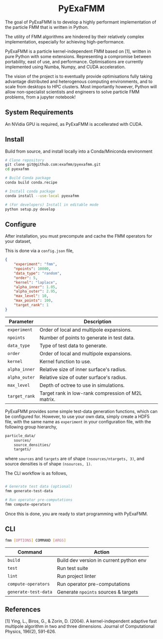 <h1 align='center'>
PyExaFMM
</h1>

The goal of PyExaFMM is to develop a highly performant implementation of the
particle FMM that is written in Python.

The utility of FMM algorithms are hindered  by their relatively complex implementation, especially for achieving high-performance.

PyExaFMM is a particle kernel-independent FMM based on [1], written in pure Python
with some extensions. Representing a compromise between portability, east of use,
and performance. Optimisations are currently implemented  using Numba, Numpy, and
CUDA acceleration.

The vision of the project is to eventually provide optimisations fully taking advantage
distributed and heterogenous computing environments, and to scale from desktops to HPC clusters.
Most importantly however, Python will allow non-specialist scientists and engineers to solve
particle FMM problems, from a jupyter notebook!

## System Requirements

An NVidia GPU is required, as PyExaFMM is accellerated with CUDA.

## Install

Build from source, and install locally into a Conda/Miniconda environment

```bash
# Clone repository
git clone git@github.com:exafmm/pyexafmm.git
cd pyexafmm

# Build Conda package
conda build conda.recipe

# Install conda package
conda install --use-local pyexafmm

# (For developers) Install in editable mode
python setup.py develop
```

## Configure

After installation, you must precompute and cache the FMM operators for your dataset,

This is done via a `config.json` file,

```json
{
    "experiment": "fmm",
    "npoints": 10000,
    "data_type": "random",
    "order": 5,
    "kernel": "laplace",
    "alpha_inner": 1.05,
    "alpha_outer": 2.95,
    "max_level": 10,
    "max_points": 100,
    "target_rank": 1
}
```

|Parameter      | Description                                        |
|--------------	|-----------------------------------------------	 |
| `experiment`	| Order of local and multipole expansions.           |
| `npoints`     | Number of points to generate in test data.         |
| `data_type`   | Type of test data to generate.                     |
| `order`	    | Order of local and multipole expansions.           |
| `kernel`      | Kernel function to use.                            |
| `alpha_inner`	| Relative size of inner surface's radius.           |
| `alpha_outer`	| Relative size of outer surface's radius.           |
| `max_level`   | Depth of octree to use in simulations.             |
| `target_rank` | Target rank in low-rank compression of M2L matrix. |

PyExaFMM provides some simple test-data generation functions, which can be configured for. However, to use your own data, simply create a HDF5 file, with the same name as `experiment` in your configuration file, with the following group hierarchy,

```bash
particle_data/
    sources/
    source_densities/
    targets/
```

where `sources` and `targets` are of shape `(nsources/ntargets, 3)`, and source densities is of shape `(nsources, 1)`.

The CLI workflow is as follows,

```bash

# Generate test data (optional)
fmm generate-test-data

# Run operator pre-computations
fmm compute-operators
```

Once this is done, you are ready to start programming with PyExaFMM.

## CLI

```bash
fmm [OPTIONS] COMMAND [ARGS]
```

|Command               | Action |
|--------------        |------------------------------------	 |
| `build`	           | Build dev version in current python env |
| `test`	           | Run test suite	                         |
| `lint`	           | Run project linter 	                 |
| `compute-operators`  | Run operator pre-computations           |
| `generate-test-data` | Generate `npoints` sources & targets    |


## References

[1] Ying, L., Biros, G., & Zorin, D. (2004). A kernel-independent adaptive fast multipole algorithm in two and three dimensions. Journal of Computational Physics, 196(2), 591-626.

